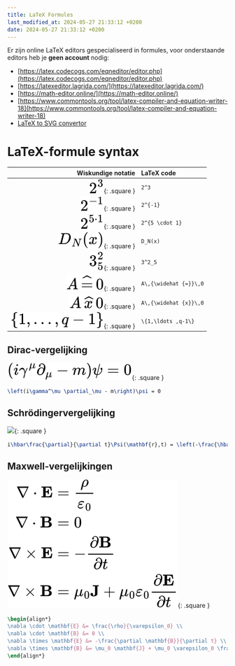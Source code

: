 ```yaml
---
title: LaTeX Formules
last_modified_at: 2024-05-27 21:33:12 +0200
date: 2024-05-27 21:33:12 +0200
---
```


Er zijn online LaTeX editors gespecialiseerd in formules, voor onderstaande editors heb je **geen account** nodig:
- [https://latex.codecogs.com/eqneditor/editor.php](https://latex.codecogs.com/eqneditor/editor.php)
- [https://latexeditor.lagrida.com/](https://latexeditor.lagrida.com/)
- [https://math-editor.online/](https://math-editor.online/)
- [https://www.commontools.org/tool/latex-compiler-and-equation-writer-18](https://www.commontools.org/tool/latex-compiler-and-equation-writer-18)
- [LaTeX to SVG convertor](https://viereck.ch/latex-to-svg/)

# LaTeX-formule syntax

| Wiskundige notatie | LaTeX code |
|-------------------:|:-----------|
| ![](formules/2power3.svg){: .square } | `2^3` |
| ![](formules/minuspower.svg){: .square } | `2^{-1}` |
| ![](formules/powerdot.svg){: .square } | `2^{5 \cdot 1}` |
| ![](formules/dlowern.svg){: .square } | `D_N(x)` |
| ![](formules/powerlower.svg){: .square } | `3^2_5` |
| ![](formules/hatequal.svg){: .square } | `A\,{\widehat {=}}\,0` |
| ![](formules/hatx.svg){: .square } | `A\,{\widehat {x}}\,0` |
| ![](formules/dots.svg){: .square } | `\{1,\ldots ,q-1\}` |

## Dirac-vergelijking
![](formules/Dirac-vergelijking.svg){: .square }
```latex
\left(i\gamma^\mu \partial_\mu - m\right)\psi = 0
```

## Schrödingervergelijking
![](formules/Schrödingervergelijking.svg){: .square }
```latex
i\hbar\frac{\partial}{\partial t}\Psi(\mathbf{r},t) = \left(-\frac{\hbar^2}{2m}\nabla^2 + V(\mathbf{r},t)\right)\Psi(\mathbf{r},t)
```

## Maxwell-vergelijkingen
![](formules/Maxwell-vergelijkingen.svg){: .square }
```latex
\begin{align*}
\nabla \cdot \mathbf{E} &= \frac{\rho}{\varepsilon_0} \\
\nabla \cdot \mathbf{B} &= 0 \\
\nabla \times \mathbf{E} &= -\frac{\partial \mathbf{B}}{\partial t} \\
\nabla \times \mathbf{B} &= \mu_0 \mathbf{J} + \mu_0 \varepsilon_0 \frac{\partial \mathbf{E}}{\partial t}
\end{align*}
```

